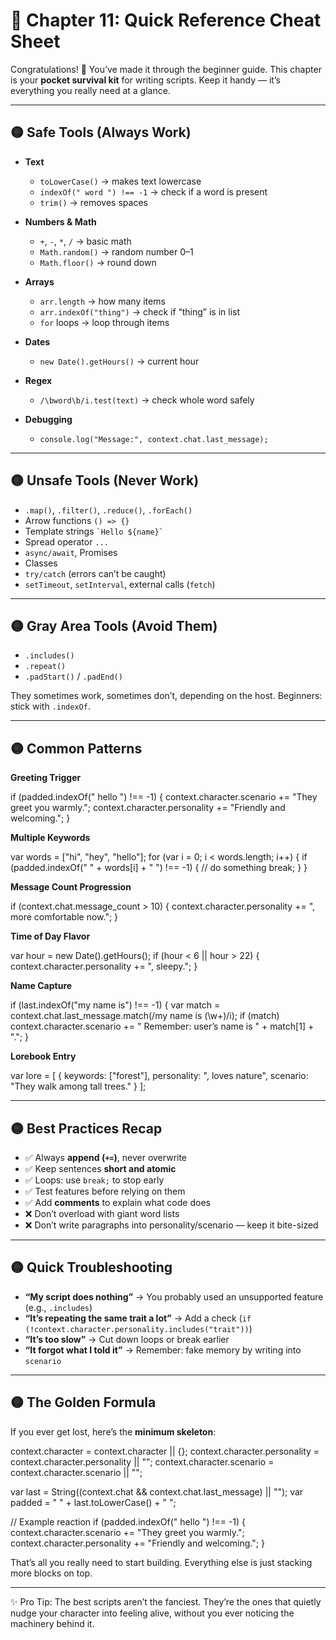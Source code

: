 # 📘 Chapter 11: Quick Reference Cheat Sheet

Congratulations! 🎉 You’ve made it through the beginner guide.
This chapter is your **pocket survival kit** for writing scripts. Keep it handy — it’s everything you really need at a glance.

---

## 🟡 Safe Tools (Always Work)

* **Text**

  * `toLowerCase()` → makes text lowercase
  * `indexOf(" word ") !== -1` → check if a word is present
  * `trim()` → removes spaces

* **Numbers & Math**

  * `+`, `-`, `*`, `/` → basic math
  * `Math.random()` → random number 0–1
  * `Math.floor()` → round down

* **Arrays**

  * `arr.length` → how many items
  * `arr.indexOf("thing")` → check if “thing” is in list
  * `for` loops → loop through items

* **Dates**

  * `new Date().getHours()` → current hour

* **Regex**

  * `/\bword\b/i.test(text)` → check whole word safely

* **Debugging**

  * `console.log("Message:", context.chat.last_message);`

---

## 🟡 Unsafe Tools (Never Work)

* `.map()`, `.filter()`, `.reduce()`, `.forEach()`
* Arrow functions `() => {}`
* Template strings `` `Hello ${name}` ``
* Spread operator `...`
* `async/await`, Promises
* Classes
* `try/catch` (errors can’t be caught)
* `setTimeout`, `setInterval`, external calls (`fetch`)

---

## 🟡 Gray Area Tools (Avoid Them)

* `.includes()`
* `.repeat()`
* `.padStart()` / `.padEnd()`

They sometimes work, sometimes don’t, depending on the host. Beginners: stick with `.indexOf`.

---

## 🟡 Common Patterns

**Greeting Trigger**

if (padded.indexOf(" hello ") !== -1) {
context.character.scenario += "They greet you warmly.";
context.character.personality += "Friendly and welcoming.";
}

**Multiple Keywords**

var words = \["hi", "hey", "hello"];
for (var i = 0; i < words.length; i++) {
if (padded.indexOf(" " + words\[i] + " ") !== -1) {
// do something
break;
}
}

**Message Count Progression**

if (context.chat.message\_count > 10) {
context.character.personality += ", more comfortable now.";
}

**Time of Day Flavor**

var hour = new Date().getHours();
if (hour < 6 || hour > 22) {
context.character.personality += ", sleepy.";
}

**Name Capture**

if (last.indexOf("my name is") !== -1) {
var match = context.chat.last\_message.match(/my name is (\w+)/i);
if (match) context.character.scenario += " Remember: user’s name is " + match\[1] + ".";
}

**Lorebook Entry**

var lore = \[
{ keywords: \["forest"], personality: ", loves nature", scenario: "They walk among tall trees." }
];

---

## 🟡 Best Practices Recap

* ✅ Always **append (`+=`)**, never overwrite
* ✅ Keep sentences **short and atomic**
* ✅ Loops: use `break;` to stop early
* ✅ Test features before relying on them
* ✅ Add **comments** to explain what code does
* ❌ Don’t overload with giant word lists
* ❌ Don’t write paragraphs into personality/scenario — keep it bite-sized

---

## 🟡 Quick Troubleshooting

* **“My script does nothing”** → You probably used an unsupported feature (e.g., `.includes`)
* **“It’s repeating the same trait a lot”** → Add a check (`if (!context.character.personality.includes("trait"))`)
* **“It’s too slow”** → Cut down loops or break earlier
* **“It forgot what I told it”** → Remember: fake memory by writing into `scenario`

---

## 🟡 The Golden Formula

If you ever get lost, here’s the **minimum skeleton**:

context.character = context.character || {};
context.character.personality = context.character.personality || "";
context.character.scenario = context.character.scenario || "";

var last = String((context.chat && context.chat.last\_message) || "");
var padded = " " + last.toLowerCase() + " ";

// Example reaction
if (padded.indexOf(" hello ") !== -1) {
context.character.scenario += "They greet you warmly.";
context.character.personality += "Friendly and welcoming.";
}

That’s all you really need to start building. Everything else is just stacking more blocks on top.

---

✨ Pro Tip: The best scripts aren’t the fanciest. They’re the ones that quietly nudge your character into feeling alive, without you ever noticing the machinery behind it.

